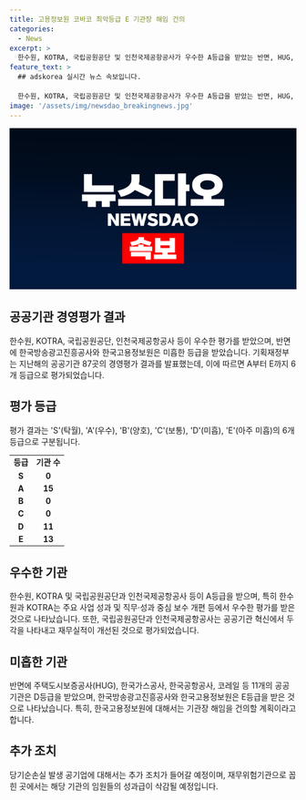 ```yaml
---
title: 고용정보원 코바코 최악등급 E 기관장 해임 건의
categories:
  - News
excerpt: >
  한수원, KOTRA, 국립공원공단 및 인천국제공항공사가 우수한 A등급을 받았는 반면, HUG, 한국가스공사, 한국공항공사, 코레일 등 11개 공공기관은 미흡한 D등급을 받았다. 공공기관 87개에 대한 경영평가 결과를 통해 우수(A등급 이상)인 기관은 15개, 미흡(D, E등급)인 기관은 13개로 나타났으며, 한국고용정보원과 방송광고진흥공사는 아주미흡한 E등급을 받았다. 이로 인해 기관장 해임 등 추가 조치가 예정되어 있다.
feature_text: >
  ## adskorea 실시간 뉴스 속보입니다.

  한수원, KOTRA, 국립공원공단 및 인천국제공항공사가 우수한 A등급을 받았는 반면, HUG, 한국가스공사, 한국공항공사, 코레일 등 11개 공공기관은 미흡한 D등급을 받았다. 공공기관 87개에 대한 경영평가 결과를 통해 우수(A등급 이상)인 기관은 15개, 미흡(D, E등급)인 기관은 13개로 나타났으며, 한국고용정보원과 방송광고진흥공사는 아주미흡한 E등급을 받았다. 이로 인해 기관장 해임 등 추가 조치가 예정되어 있다.
image: '/assets/img/newsdao_breakingnews.jpg'
---
```


<p><img src="/assets/img/newsdao_breakingnews.jpg" alt="adskorea 속보" /></p>

<h2 data-ke-size="size26">공공기관 경영평가 결과</h2>

<p data-ke-size="size16">한수원, KOTRA, 국립공원공단, 인천국제공항공사 등이 우수한 평가를 받았으며, 반면에 한국방송광고진흥공사와 한국고용정보원은 미흡한 등급을 받았습니다. 기획재정부는 지난해의 공공기관 87곳의 경영평가 결과를 발표했는데, 이에 따르면 A부터 E까지 6개 등급으로 평가되었습니다.</p>

<h2 data-ke-size="size26">평가 등급</h2>

<p data-ke-size="size16">평가 결과는 'S'(탁월), 'A'(우수), 'B'(양호), 'C'(보통), 'D'(미흡), 'E'(아주 미흡)의 6개 등급으로 구분됩니다.</p>

<table>
    <tr>
        <td style="text-align: center; height: 17px;"><b>등급</b></td>
        <td style="text-align: center; height: 17px;"><b>기관 수</b></td>
    </tr>
    <tr>
        <td style="text-align: center; height: 17px;"><b>S</b></td>
        <td style="text-align: center; height: 17px;"><b>0</b></td>
    </tr>
    <tr>
        <td style="text-align: center; height: 17px;"><b>A</b></td>
        <td style="text-align: center; height: 17px;"><b>15</b></td>
    </tr>
    <tr>
        <td style="text-align: center; height: 17px;"><b>B</b></td>
        <td style="text-align: center; height: 17px;"><b>0</b></td>
    </tr>
    <tr>
        <td style="text-align: center; height: 17px;"><b>C</b></td>
        <td style="text-align: center; height: 17px;"><b>0</b></td>
    </tr>
    <tr>
        <td style="text-align: center; height: 17px;"><b>D</b></td>
        <td style="text-align: center; height: 17px;"><b>11</b></td>
    </tr>
    <tr>
        <td style="text-align: center; height: 17px;"><b>E</b></td>
        <td style="text-align: center; height: 17px;"><b>13</b></td>
    </tr>
</table>

<h2 data-ke-size="size26">우수한 기관</h2>

<p data-ke-size="size16">한수원, KOTRA 및 국립공원공단과 인천국제공항공사 등이 A등급을 받으며, 특히 한수원과 KOTRA는 주요 사업 성과 및 직무·성과 중심 보수 개편 등에서 우수한 평가를 받은 것으로 나타났습니다. 또한, 국립공원공단과 인천국제공항공사는 공공기관 혁신에서 두각을 나타내고 재무실적이 개선된 것으로 평가되었습니다.</p>

<h2 data-ke-size="size26">미흡한 기관</h2>

<p data-ke-size="size16">반면에 주택도시보증공사(HUG), 한국가스공사, 한국공항공사, 코레일 등 11개의 공공기관은 D등급을 받았으며, 한국방송광고진흥공사와 한국고용정보원은 E등급을 받은 것으로 나타났습니다. 특히, 한국고용정보원에 대해서는 기관장 해임을 건의할 계획이라고 합니다.</p>

<h2 data-ke-size="size26">추가 조치</h2>

<p data-ke-size="size16">당기순손실 발생 공기업에 대해서는 추가 조치가 들어갈 예정이며, 재무위험기관으로 꼽힌 곳에서는 해당 기관의 임원들의 성과급이 삭감될 예정입니다.</p>

